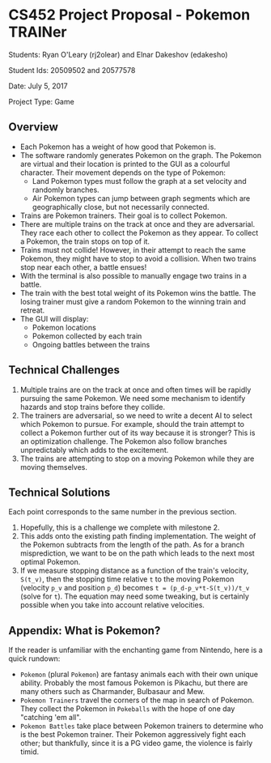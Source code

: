 # CS452 Project Proposal - Pokemon TRAINer

Students: Ryan O'Leary (rj2olear) and Elnar Dakeshov (edakesho)

Student Ids: 20509502 and 20577578

Date: July 5, 2017

Project Type: Game

## Overview

- Each Pokemon has a weight of how good that Pokemon is.
- The software randomly generates Pokemon on the graph. The Pokemon are virtual
  and their location is printed to the GUI as a colourful character. Their
  movement depends on the type of Pokemon:
    - Land Pokemon types must follow the graph at a set velocity and randomly
      branches.
    - Air Pokemon types can jump between graph segments which are geographically
      close, but not necessarily connected.
- Trains are Pokemon trainers. Their goal is to collect Pokemon.
- There are multiple trains on the track at once and they are adversarial. They
  race each other to collect the Pokemon as they appear. To collect a Pokemon,
  the train stops on top of it.
- Trains must not collide! However, in their attempt to reach the same Pokemon,
  they might have to stop to avoid a collision. When two trains stop near each
  other, a battle ensues!
- With the terminal is also possible to manually engage two trains in a battle.
- The train with the best total weight of its Pokemon wins the battle. The
  losing trainer must give a random Pokemon to the winning train and retreat.
- The GUI will display:
    - Pokemon locations
    - Pokemon collected by each train
    - Ongoing battles between the trains


## Technical Challenges

1. Multiple trains are on the track at once and often times will be rapidly
   pursuing the same Pokemon. We need some mechanism to identify hazards and
   stop trains before they collide.
2. The trainers are adversarial, so we need to write a decent AI to select
   which Pokemon to pursue. For example, should the train attempt to collect a
   Pokemon further out of its way because it is stronger? This is an
   optimization challenge. The Pokemon also follow branches unpredictably which
   adds to the excitement.
3. The trains are attempting to stop on a moving Pokemon while they are moving
   themselves.


## Technical Solutions

Each point corresponds to the same number in the previous section.

1. Hopefully, this is a challenge we complete with milestone 2.
2. This adds onto the existing path finding implementation. The weight of the
   Pokemon subtracts from the length of the path. As for a branch
   misprediction, we want to be on the path which leads to the next most
   optimal Pokemon.
3. If we measure stopping distance as a function of the train's velocity,
   `S(t_v)`, then the stopping time relative `t` to the moving Pokemon
   (velocity `p_v` and position `p_d`) becomes `t = (p_d-p_v*t-S(t_v))/t_v`
   (solve for `t`). The equation may need some tweaking, but is certainly
   possible when you take into account relative velocities.


## Appendix: What is Pokemon?

If the reader is unfamiliar with the enchanting game from Nintendo, here is a quick
rundown:

- `Pokemon` (plural `Pokemon`) are fantasy animals each with their own unique
  ability. Probably the most famous Pokemon is Pikachu, but there are many
  others such as Charmander, Bulbasaur and Mew.
- `Pokemon Trainers` travel the corners of the map in search of Pokemon. They
  collect the Pokemon in `Pokeballs` with the hope of one day "catching 'em
  all".
- `Pokemon Battles` take place between Pokemon trainers to determine who is the
  best Pokemon trainer. Their Pokemon aggressively fight each other; but
  thankfully, since it is a PG video game, the violence is fairly timid.

